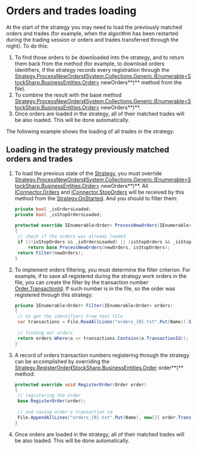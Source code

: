 # Orders and trades loading

At the start of the strategy you may need to load the previously matched orders and trades (for example, when the algorithm has been restarted during the trading session or orders and trades transferred through the night). To do this: 

1. To find those orders to be downloaded into the strategy, and to return them back from the method (for example, to download orders identifiers, if the strategy records every registration through the [Strategy.ProcessNewOrders](xref:StockSharp.Algo.Strategies.Strategy.ProcessNewOrders(System.Collections.Generic.IEnumerable{StockSharp.BusinessEntities.Order}))**(**[System.Collections.Generic.IEnumerable\<StockSharp.BusinessEntities.Order\>](xref:System.Collections.Generic.IEnumerable`1) newOrders**)** method from the file). 
2. To combine the result with the base method [Strategy.ProcessNewOrders](xref:StockSharp.Algo.Strategies.Strategy.ProcessNewOrders(System.Collections.Generic.IEnumerable{StockSharp.BusinessEntities.Order}))**(**[System.Collections.Generic.IEnumerable\<StockSharp.BusinessEntities.Order\>](xref:System.Collections.Generic.IEnumerable`1) newOrders**)**. 
3. Once orders are loaded in the strategy, all of their matched trades will be also loaded. This will be done automatically. 

The following example shows the loading of all trades in the strategy: 

## Loading in the strategy previously matched orders and trades

1. To load the previous state of the [Strategy](xref:StockSharp.Algo.Strategies.Strategy), you must override [Strategy.ProcessNewOrders](xref:StockSharp.Algo.Strategies.Strategy.ProcessNewOrders(System.Collections.Generic.IEnumerable{StockSharp.BusinessEntities.Order}))**(**[System.Collections.Generic.IEnumerable\<StockSharp.BusinessEntities.Order\>](xref:System.Collections.Generic.IEnumerable`1) newOrders**)**. All [IConnector.Orders](xref:StockSharp.BusinessEntities.IConnector.Orders) and [IConnector.StopOrders](xref:StockSharp.BusinessEntities.IConnector.StopOrders) will be received by this method from the [Strategy.OnStarted](xref:StockSharp.Algo.Strategies.Strategy.OnStarted). And you should to filter them:

   ```cs
   private bool _isOrdersLoaded;
   private bool _isStopOrdersLoaded;
   		  	
   protected override IEnumerable<Order> ProcessNewOrders(IEnumerable<Order> newOrders, bool isStopOrders)
   {
   	// check if the orders was already loaded
   	if ((!isStopOrders && _isOrdersLoaded) || (isStopOrders && _isStopOrdersLoaded))
   		return base.ProcessNewOrders(newOrders, isStopOrders);
   	return Filter(newOrders);
   }
   ```
2. To implement orders filtering, you must determine the filter criterion. For example, if to save all registered during the strategy work orders in the file, you can create the filter by the transaction number [Order.TransactionId](xref:StockSharp.BusinessEntities.Order.TransactionId). If such number is in the file, so the order was registered through this strategy: 

   ```cs
   private IEnumerable<Order> Filter(IEnumerable<Order> orders)
   {
   	// to get the identifiers from text file
   	var transactions = File.ReadAllLines("orders_{0}.txt".Put(Name)).Select(l => l.To<long>()).ToArray();
   	
   	// finding our orders
   	return orders.Where(o => transactions.Contains(o.TransactionId));
   }
   ```
3. A record of orders transaction numbers registering through the strategy can be accomplished by overriding the [Strategy.RegisterOrder](xref:StockSharp.Algo.Strategies.Strategy.RegisterOrder(StockSharp.BusinessEntities.Order))**(**[StockSharp.BusinessEntities.Order](xref:StockSharp.BusinessEntities.Order) order**)** method: 

   ```cs
   protected override void RegisterOrder(Order order)
   {
   	// registering the order
   	base.RegisterOrder(order);
   	
   	// and saving order's transaction id
   	File.AppendAllLines("orders_{0}.txt".Put(Name), new[]{ order.TransactionId.ToString() });
   }
   ```
4. Once orders are loaded in the strategy, all of their matched trades will be also loaded. This will be done automatically. 
